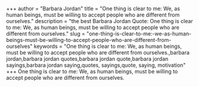+++
author = "Barbara Jordan"
title = "One thing is clear to me: We, as human beings, must be willing to accept people who are different from ourselves."
description = "the best Barbara Jordan Quote: One thing is clear to me: We, as human beings, must be willing to accept people who are different from ourselves."
slug = "one-thing-is-clear-to-me:-we-as-human-beings-must-be-willing-to-accept-people-who-are-different-from-ourselves"
keywords = "One thing is clear to me: We, as human beings, must be willing to accept people who are different from ourselves.,barbara jordan,barbara jordan quotes,barbara jordan quote,barbara jordan sayings,barbara jordan saying,quotes, sayings,quote, saying, motivation"
+++
One thing is clear to me: We, as human beings, must be willing to accept people who are different from ourselves.

